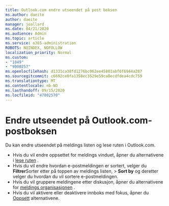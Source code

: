 ```yaml
---
title: Outlook.com endre utseendet på post boksen
ms.author: daeite
author: daeite
manager: joallard
ms.date: 04/21/2020
ms.audience: Admin
ms.topic: article
ms.service: o365-administration
ROBOTS: NOINDEX, NOFOLLOW
localization_priority: Normal
ms.custom:
- "1849"
- "9000257"
ms.openlocfilehash: d1331ca38fd1276bc062ee45801abf6f6944a287
ms.sourcegitcommit: c6692ce0fa1358ec3529e59ca0ecdfdea4cdc759
ms.translationtype: MT
ms.contentlocale: nb-NO
ms.lasthandoff: 09/15/2020
ms.locfileid: "47802570"
---
```

# <a name="change-the-look-of-your-outlookcom-mailbox"></a>Endre utseendet på Outlook.com-postboksen

Du kan endre utseendet på meldings listen og lese ruten i Outlook.com.

- Hvis du vil endre oppsettet for meldings vinduet, åpner du alternativene i [lese ruten](https://outlook.live.com/mail/options/mail/layout/readingPane) .
- Hvis du vil endre hvordan e-postmeldingen er sortert, velger du **Filtrer**Sorter etter på toppen av meldings listen,  >  **Sort by** og deretter velger du hvordan du vil sortere e-postmeldingen.
- Hvis du vil gruppere meldingene etter diskusjon, åpner du alternativene for [meldings organisasjonen](https://outlook.live.com/mail/options/mail/layout/conversations) .
- Hvis du vil aktivere eller deaktivere innboks med fokus, åpner du [Oppsett](https://outlook.live.com/mail/options/mail/layout/focused) alternativene.